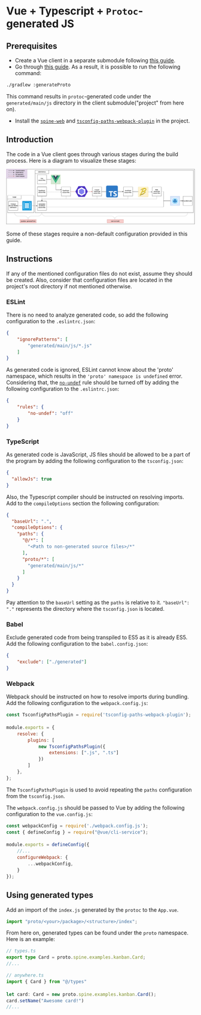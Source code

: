 # Vue + Typescript + `Protoc`-generated JS

## Prerequisites

- Create a Vue client in a separate submodule following [this guide](https://cli.vuejs.org/guide/creating-a-project.html#vue-create).
- Go through [this guide](https://spine.io/docs/guides/gradle). As a result, it is
possible to run the following command:

```Bash
./gradlew :generateProto
```

This command results in `protoc`-generated code under the `generated/main/js`
directory in the client submodule("project" from here on).

- Install the [`spine-web`](https://www.npmjs.com/package/spine-web) and 
[`tsconfig-paths-webpack-plugin`](https://www.npmjs.com/package/tsconfig-paths-webpack-plugin) 
in the project.

## Introduction

The code in a Vue client goes through various stages during the build process. Here is 
a diagram to visualize these stages:

![build-visualization](diagrams/build-visualization.png)

Some of these stages require a non-default configuration provided in this guide.

## Instructions

If any of the mentioned configuration files do not exist, assume they should be created.
Also, consider that configuration files are located in the project's root directory
if not mentioned otherwise.

### ESLint

There is no need to analyze generated code, so add the following configuration to 
the `.eslintrc.json`:

```JSON
{
    "ignorePatterns": [
        "generated/main/js/*.js"
    ]
}
```

As generated code is ignored, ESLint cannot know about the 'proto' namespace, which 
results in the `'proto' namespace is undefined` error. Considering that, the [`no-undef`](https://eslint.org/docs/latest/rules/no-undef) 
rule should be turned off by adding the following configuration to the `.eslintrc.json`:

```JSON
{
    "rules": {
        "no-undef": "off"
    }
}
```

### TypeScript

As generated code is JavaScript, JS files should be allowed to be a part of the program
by adding the following configuration to the `tsconfig.json`:

```JSON
{
  "allowJs": true
}
```

Also, the Typescript compiler should be instructed on resolving imports. Add to the
`compileOptions` section the following configuration:

```JSON
{
  "baseUrl": ".",
  "compileOptions": {
    "paths": {
      "@/*": [
        "<Path to non-generated source files>/*"
      ],
      "proto/*": [
        "generated/main/js/*"
      ]
    }
  }
}
```

Pay attention to the `baseUrl` setting as the `paths` is relative to it. `"baseUrl": "."`
represents the directory where the `tsconfig.json` is located.

### Babel

Exclude generated code from being transpiled to ES5 as it is already ES5. Add the
following configuration to the `babel.config.json`:

```JSON
{
    "exclude": ["./generated"]
}
```

### Webpack

Webpack should be instructed on how to resolve imports during bundling. Add the 
following configuration to the `webpack.config.js`:

```JavaScript
const TsconfigPathsPlugin = require('tsconfig-paths-webpack-plugin');

module.exports = {
    resolve: {
        plugins: [
            new TsconfigPathsPlugin({
                extensions: [".js", ".ts"]
            })
        ]
    },
};
```

The `TsconfigPathsPlugin` is used to avoid repeating the `paths` configuration from
the `tsconfig.json`.

The `webpack.config.js` should be passed to Vue by adding the following configuration 
to the `vue.config.js`:

```JavaScript
const webpackConfig = require('./webpack.config.js');
const { defineConfig } = require("@vue/cli-service");

module.exports = defineConfig({
    //...
    configureWebpack: {
        ...webpackConfig,
    }
});
```

## Using generated types

Add an import of the `index.js` generated by the `protoc` to the `App.vue`.

```Javascript
import "proto/<your>/package>/<structure>/index";
```

From here on, generated types can be found under the `proto` namespace. Here is an example:

```TypeScript
// types.ts
export type Card = proto.spine.examples.kanban.Card;
//...
```

```TypeScript
// anywhere.ts
import { Card } from "@/types"

let card: Card = new proto.spine.examples.kanban.Card();
card.setName("Awesome card!")
//...
```
